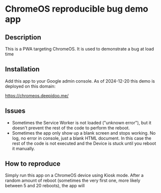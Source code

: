# ChromeOS reproducible bug demo app

## Description

This is a PWA targeting ChromeOS. It is used to demonstrate a bug at load time

## Installation

Add this app to your Google admin console. As of 2024-12-20 this demo is deployed on this domain:

https://chromeos.deepidoo.me/

## Issues

- Sometimes the Service Worker is not loaded ("unknown error"), but it doesn't prevent the rest of the code to perform the reboot.
- Sometimes the app only show up a blank screen and stops working. No log, no error in console, just a blank HTML document. In this case the rest of the code is not executed and the Device is stuck until you reboot it manually.

## How to reproduce

Simply run this app on a ChromeOS device using Kiosk mode. After a random amount of reboot (sometimes the very first one, more likely between 5 and 20 reboots), the app will
